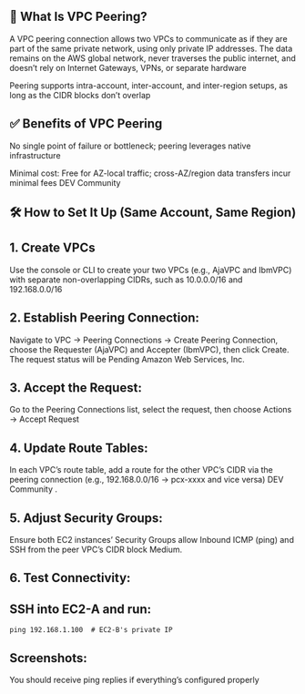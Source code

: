 ## 📘 What Is VPC Peering?
A VPC peering connection allows two VPCs to communicate as if they are part of the same private network, using only private IP addresses. The data remains on the AWS global network, never traverses the public internet, and doesn’t rely on Internet Gateways, VPNs, or separate hardware 

Peering supports intra-account, inter-account, and inter-region setups, as long as the CIDR blocks don’t overlap 


## ✅ Benefits of VPC Peering

No single point of failure or bottleneck; peering leverages native infrastructure 

Minimal cost: Free for AZ-local traffic; cross-AZ/region data transfers incur minimal fees 
DEV Community

## 🛠️ How to Set It Up (Same Account, Same Region)
## 1. Create VPCs
Use the console or CLI to create your two VPCs (e.g., AjaVPC and IbmVPC) with separate non-overlapping CIDRs, such as 10.0.0.0/16 and 192.168.0.0/16 

## 2. Establish Peering Connection:

Navigate to VPC → Peering Connections → Create Peering Connection, choose the Requester (AjaVPC) and Accepter (IbmVPC), then click Create. The request status will be Pending 
Amazon Web Services, Inc.

## 3. Accept the Request:

Go to the Peering Connections list, select the request, then choose Actions → Accept Request 

## 4. Update Route Tables:

In each VPC’s route table, add a route for the other VPC’s CIDR via the peering connection (e.g., 192.168.0.0/16 → pcx-xxxx and vice versa) 
DEV Community
.

## 5. Adjust Security Groups:

Ensure both EC2 instances’ Security Groups allow Inbound ICMP (ping) and SSH from the peer VPC’s CIDR block 
Medium.

## 6. Test Connectivity:

## SSH into EC2-A and run:

```
ping 192.168.1.100  # EC2-B's private IP
```
## Screenshots:

You should receive ping replies if everything’s configured properly
